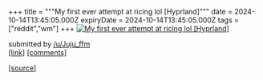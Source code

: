 +++
title = """My first ever attempt at ricing lol [Hyprland]"""
date = 2024-10-14T13:45:05.000Z
expiryDate = 2024-10-14T13:45:05.000Z
tags = ["reddit","wm"]
+++
[![My first ever attempt at ricing lol [Hyprland]](https://a.thumbs.redditmedia.com/YegU7BVL2sDV37kClG08Z7BkC1AxZM9RzfikRe36kX0.jpg "My first ever attempt at ricing lol [Hyprland]")](https://www.reddit.com/r/unixporn/comments/1g3g48o/my_first_ever_attempt_at_ricing_lol_hyprland/)

submitted by [/u/Juju\_ffm](https://www.reddit.com/user/Juju_ffm)  
[\[link\]](https://www.reddit.com/gallery/1g3g48o) [\[comments\]](https://www.reddit.com/r/unixporn/comments/1g3g48o/my_first_ever_attempt_at_ricing_lol_hyprland/)

[[source]](https://www.reddit.com/r/unixporn/comments/1g3g48o/my_first_ever_attempt_at_ricing_lol_hyprland/)
